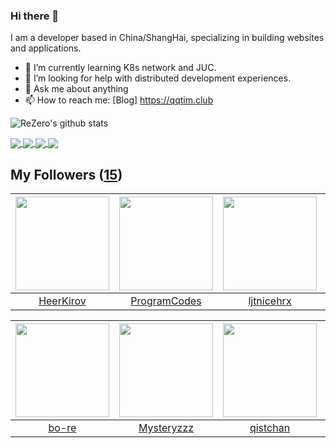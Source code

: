 ### Hi there 👋

  I am a developer based in China/ShangHai, specializing in building websites and applications.
  
  - 🌱 I’m currently learning K8s network and JUC.
  - 🤔 I’m looking for help with distributed development experiences.
  - 💬 Ask me about anything
  - 📫 How to reach me: [Blog] https://qqtim.club
  
  
  ![ReZero's github stats](https://github-readme-stats.vercel.app/api?username=rezeros&show_icons=true&title_color=fff&icon_color=79ff97&text_color=9f9f9f&bg_color=151515)
  
  
  <a href="https://github.com/rezeros">
<img align="center" src="https://github-readme-stats.vercel.app/api/top-langs/?username=rezeros&layout=compact" />
  </a>
  <a href="https://github.com/rezeros/zit">
<img align="center" src="https://github-readme-stats.vercel.app/api/pin/?username=rezeros&repo=zit&title_color=fff&icon_color=79ff97&text_color=9f9f9f&bg_color=151515" />
  </a>
  <a href="https://github.com/rezeros/zerobox">
<img align="center" src="https://github-readme-stats.vercel.app/api/pin/?username=rezeros&repo=zerobox&title_color=fff&icon_color=79ff97&text_color=9f9f9f&bg_color=151515" />
  </a>
  <a href="https://github.com/rezeros/leetcode">
<img align="center" src="https://github-readme-stats.vercel.app/api/pin/?username=rezeros&repo=leetcode&title_color=fff&icon_color=79ff97&text_color=9f9f9f&bg_color=151515" />
  </a>
 
  

## My Followers ([15](https://github.com/ReZeroS?tab=followers))

| <img src="https://avatars2.githubusercontent.com/u/26834294?v=4" width="150" height="150" /> | <img src="https://avatars1.githubusercontent.com/u/40146766?v=4" width="150" height="150" /> | <img src="https://avatars1.githubusercontent.com/u/36908291?v=4" width="150" height="150" /> | <img src="https://avatars1.githubusercontent.com/u/22606989?v=4" width="150" height="150" /> |
| :------------------------------------------------------------------------------------------: | :------------------------------------------------------------------------------------------: | :------------------------------------------------------------------------------------------: | :------------------------------------------------------------------------------------------: |
|                           [HeerKirov](https://github.com/HeerKirov)                          |                        [ProgramCodes](https://github.com/ProgramCodes)                       |                          [ljtnicehrx](https://github.com/ljtnicehrx)                         |                            [ABUGADAY](https://github.com/ABUGADAY)                           |

| <img src="https://avatars2.githubusercontent.com/u/47686772?v=4" width="150" height="150" /> | <img src="https://avatars2.githubusercontent.com/u/39089451?v=4" width="150" height="150" /> | <img src="https://avatars2.githubusercontent.com/u/11344747?v=4" width="150" height="150" /> | <img src="https://avatars1.githubusercontent.com/u/7304741?v=4" width="150" height="150" /> |
| :------------------------------------------------------------------------------------------: | :------------------------------------------------------------------------------------------: | :------------------------------------------------------------------------------------------: | :-----------------------------------------------------------------------------------------: |
|                               [bo-re](https://github.com/bo-re)                              |                          [Mysteryzzz](https://github.com/Mysteryzzz)                         |                            [qistchan](https://github.com/qistchan)                           |                               [kaue](https://github.com/kaue)                               |